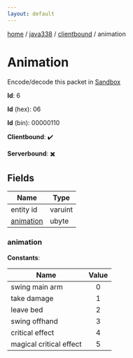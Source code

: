 ```yaml
---
layout: default
---
```


[home](/)  /  [java338](/protocol/java338)  /  [clientbound](/protocol/java338/clientbound)  /  animation

# Animation

Encode/decode this packet in [Sandbox](../../../sandbox/java338#clientbound.animation)

**Id**: 6

**Id** (hex): 06

**Id** (bin): 00000110

**Clientbound**: ✔️

**Serverbound**: ✖️

## Fields

Name | Type
---|---
entity id | varuint
[animation](#animation) | ubyte

### animation

**Constants**:

Name | Value
---|:---:
swing main arm | 0
take damage | 1
leave bed | 2
swing offhand | 3
critical effect | 4
magical critical effect | 5
